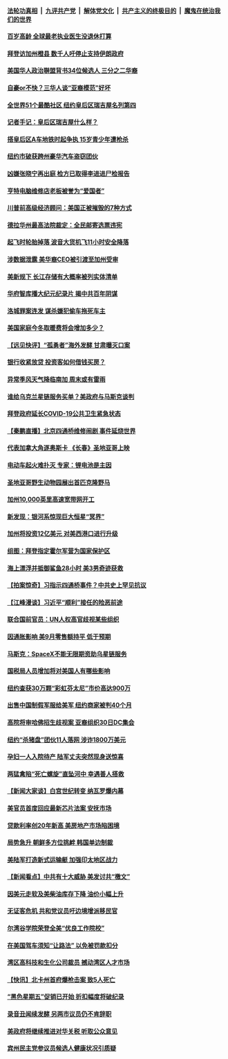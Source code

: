 ####  [法轮功真相](../../../../basic/blob/master/README.md?t=10151901) &nbsp;|&nbsp; [九评共产党](../../../../9ping.md/blob/master/README.md?t=10151901) &nbsp;|&nbsp; [解体党文化](../../../../jtdwh.md/blob/master/README.md?t=10151901)  &nbsp;|&nbsp; [共产主义的终极目的](../../../../gczydzjmd.md/blob/master/README.md?t=10151901) &nbsp;|&nbsp; [魔鬼在统治我们的世界](../../../../mgztzwmdsj.md/blob/master/README.md?t=10151901) 

#### [百岁高龄 全球最老执业医生没退休打算](../pages/nsc412/n13845877.md?t=10151901) 

#### [拜登访加州橙县 数千人吁停止支持伊朗政府](../pages/nsc412/n13845868.md?t=10151901) 

#### [美国华人政治聨盟背书34位候选人 三分之二华裔](../pages/nsc412/n13845859.md?t=10151901) 

#### [自豪or不快？三华人谈“亚裔模范”好坏](../pages/nsc412/n13845812.md?t=10151901) 

#### [全世界51个最酷社区  纽约皇后区瑞吉屋名列第四](../pages/nsc412/n13845770.md?t=10151901) 

#### [记者手记：皇后区瑞吉屋什么样？](../pages/nsc412/n13845765.md?t=10151901) 

#### [搭皇后区A车地铁时起争执 15岁青少年遭枪杀](../pages/nsc412/n13845814.md?t=10151901) 

#### [纽约市破获跨州豪华汽车盗窃团伙](../pages/nsc412/n13845781.md?t=10151901) 

#### [凶嫌张晓宁再出庭 检方已取得李进进尸检报告](../pages/nsc412/n13845878.md?t=10151901) 

#### [亨特电脑维修店老板被誉为“爱国者”](../pages/nsc412/n13845842.md?t=10151901) 

#### [川普前高级经济顾问：美国正被摧毁的7种方式](../pages/nsc412/n13845808.md?t=10151901) 

#### [德拉华州最高法院裁定：全民邮寄选票违宪](../pages/nsc412/n13845790.md?t=10151901) 

#### [起飞时轮胎掉落 波音大货机飞11小时安全降落](../pages/nsc412/n13845760.md?t=10151901) 

#### [涉数据泄露 美华裔CEO被引渡至加州受审](../pages/nsc412/n13845759.md?t=10151901) 

#### [美新规下 长江存储有大概率被列实体清单](../pages/nsc412/n13845665.md?t=10151901) 

#### [华府智库播大纪元纪录片 揭中共百年阴谋](../pages/nsc412/n13845707.md?t=10151901) 

#### [洛城罪案连发 谋杀嫌犯偷车拖死车主](../pages/nsc412/n13845709.md?t=10151901) 

#### [美国家庭今冬取暖费将会增加多少？](../pages/nsc412/n13845670.md?t=10151901) 

#### [【远见快评】“孤勇者”海外发酵 甘肃曝灭口案](../pages/nsc412/n13845659.md?t=10151901) 

#### [银行收紧放贷 投资客如何借钱买房？](../pages/nsc412/n13845654.md?t=10151901) 

#### [异常季风天气降临南加 周末或有雷雨](../pages/nsc412/n13845704.md?t=10151901) 

#### [谁给乌克兰星链服务买单？美政府与马斯克谈判](../pages/nsc412/n13845666.md?t=10151901) 

#### [拜登政府延长COVID-19公共卫生紧急状态](../pages/nsc412/n13845684.md?t=10151901) 

#### [【秦鹏直播】北京四通桥维修闹剧 事件延烧世界](../pages/nsc412/n13845681.md?t=10151901) 

#### [代表加拿大角逐奥斯卡 《长春》圣地亚哥上映](../pages/nsc412/n13845642.md?t=10151901) 

#### [电动车起火难扑灭 专家：锂电池是主因](../pages/nsc412/n13845220.md?t=10151901) 

#### [圣地亚哥野生动物园展出首匹克隆野马](../pages/nsc412/n13845195.md?t=10151901) 

#### [加州10,000英里高速宽带网开工](../pages/nsc412/n13845636.md?t=10151901) 

#### [新发现：银河系惊现巨大恒星“冥界”](../pages/nsc412/n13845598.md?t=10151901) 

#### [加州将投资12亿美元 对美西港口进行升级](../pages/nsc412/n13844991.md?t=10151901) 

#### [组图：拜登指定霍尔军营为国家保护区](../pages/nsc412/n13845473.md?t=10151901) 

#### [海上漂浮并抵御鲨鱼28小时 美3男奇迹获救](../pages/nsc412/n13845486.md?t=10151901) 

#### [【拍案惊奇】习指示四通桥事件？中共史上罕见抗议](../pages/nsc412/n13845577.md?t=10151901) 

#### [【江峰漫谈】习近平“顺利”接任的险恶前途](../pages/nsc412/n13845580.md?t=10151901) 

#### [联合国前官员：UN人权高官歧视某些组织](../pages/nsc412/n13845593.md?t=10151901) 

#### [因通胀影响 美9月零售额持平 低于预期](../pages/nsc412/n13845521.md?t=10151901) 

#### [马斯克：SpaceX不能无限期资助乌星链服务](../pages/nsc412/n13845478.md?t=10151901) 

#### [国税局人员增加将对美国人有哪些影响](../pages/nsc412/n13845392.md?t=10151901) 

#### [纽约查获30万颗“彩虹芬太尼”市价高达900万](../pages/nsc412/n13845031.md?t=10151901) 

#### [出售中国制假军服给美军 纽约商家被判40个月](../pages/nsc412/n13845120.md?t=10151901) 

#### [高院将审哈佛招生歧视案 亚裔组织30日DC集会](../pages/nsc412/n13845118.md?t=10151901) 

#### [纽约“杀猪盘”团伙11人落网 涉诈1800万美元](../pages/nsc412/n13845122.md?t=10151901) 

#### [孕妇一人入院待产 陆军丈夫突然现身送惊喜](../pages/nsc412/n13845054.md?t=10151901) 

#### [两猛禽陷“死亡螺旋”直坠河中 幸遇善人搭救](../pages/nsc412/n13845167.md?t=10151901) 

#### [【新闻大家谈】白宫世纪转变 纳瓦罗爆内幕](../pages/nsc412/n13844956.md?t=10151901) 

#### [美官员首度回应最新芯片法案 安抚市场](../pages/nsc412/n13845407.md?t=10151901) 

#### [贷款利率创20年新高 美房地产市场陷困境](../pages/nsc412/n13845387.md?t=10151901) 

#### [局势急升 朝鲜多方位挑衅 韩国单边制裁](../pages/nsc412/n13845341.md?t=10151901) 

#### [美陆军打造新式运输艇 加强印太地区战力](../pages/nsc412/n13845295.md?t=10151901) 

#### [【新闻看点】中共有十大威胁 美发讨共“檄文”](../pages/nsc412/n13844890.md?t=10151901) 

#### [因美元走软及美柴油库存下降 油价小幅上升](../pages/nsc412/n13844959.md?t=10151901) 

#### [无证客危机 共和党议员吁边境增派移民官](../pages/nsc412/n13845113.md?t=10151901) 

#### [尔湾谷学院荣登全美“优良工作院校”](../pages/nsc412/n13845026.md?t=10151901) 

#### [在美国驾车须知“让路法” 以免被罚款扣分](../pages/nsc412/n13845018.md?t=10151901) 

#### [湾区高科技和生化公司裁员 撼动湾区人才市场](../pages/nsc412/n13845006.md?t=10151901) 

#### [【快讯】北卡州首府爆枪击案 致5人死亡](../pages/nsc412/n13844971.md?t=10151901) 

#### [“黑色星期五”促销已开始 折扣幅度将破纪录](../pages/nsc412/n13844909.md?t=10151901) 

#### [录音丑闻续发酵 另两市议员仍不肯辞职](../pages/nsc412/n13844961.md?t=10151901) 

#### [美政府将继续推进对华关税 听取公众意见](../pages/nsc412/n13844942.md?t=10151901) 

#### [宾州民主党参议员候选人健康状况引质疑](../pages/nsc412/n13844827.md?t=10151901) 

